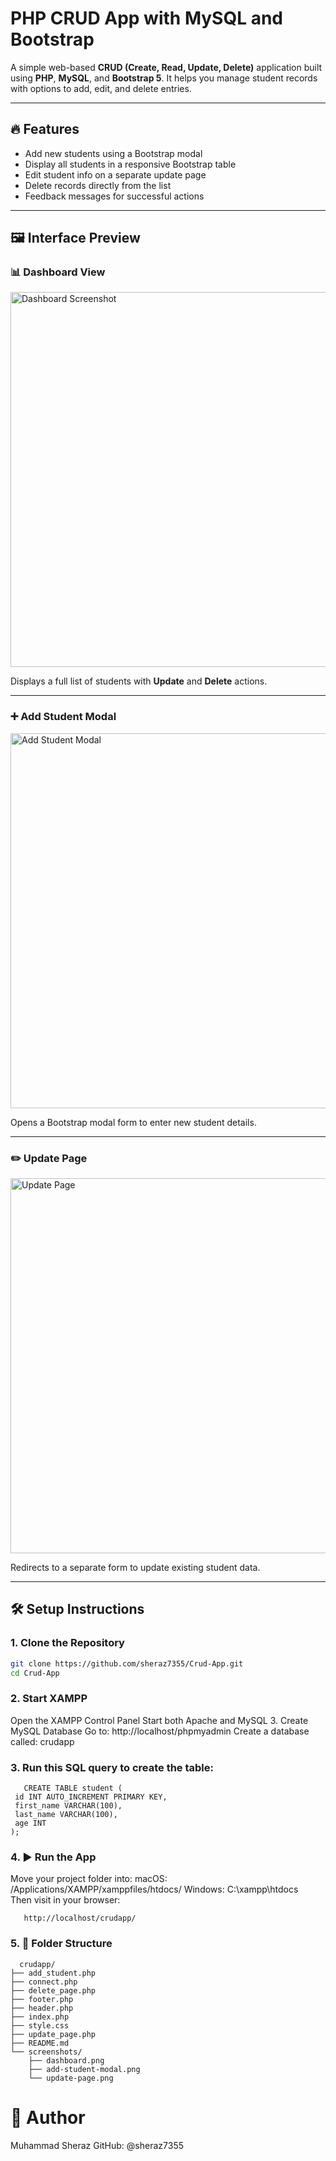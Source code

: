 # PHP CRUD App with MySQL and Bootstrap

A simple web-based **CRUD (Create, Read, Update, Delete)** application built using **PHP**, **MySQL**, and **Bootstrap 5**. It helps you manage student records with options to add, edit, and delete entries.

---

## 🔥 Features

- Add new students using a Bootstrap modal
- Display all students in a responsive Bootstrap table
- Edit student info on a separate update page
- Delete records directly from the list
- Feedback messages for successful actions

---

## 🖼️ Interface Preview

### 📊 Dashboard View

<img src="screenshots/dashboard.png" alt="Dashboard Screenshot" width="600"/>

Displays a full list of students with **Update** and **Delete** actions.

---

### ➕ Add Student Modal

<img src="screenshots/add-student-modal.png" alt="Add Student Modal" width="600"/>

Opens a Bootstrap modal form to enter new student details.

---

### ✏️ Update Page

<img src="screenshots/update-page.png" alt="Update Page" width="600"/>

Redirects to a separate form to update existing student data.

---

## 🛠️ Setup Instructions

### 1. Clone the Repository

```bash
git clone https://github.com/sheraz7355/Crud-App.git
cd Crud-App

```
### 2. Start XAMPP
Open the XAMPP Control Panel
Start both Apache and MySQL
3. Create MySQL Database
Go to: http://localhost/phpmyadmin
Create a database called: crudapp

### 3. Run this SQL query to create the table:
 ```
    CREATE TABLE student (
  id INT AUTO_INCREMENT PRIMARY KEY,
  first_name VARCHAR(100),
  last_name VARCHAR(100),
  age INT
);

```
### 4. ▶️ Run the App

Move your project folder into:
macOS: /Applications/XAMPP/xamppfiles/htdocs/
Windows: C:\xampp\htdocs\
Then visit in your browser:

```
   http://localhost/crudapp/

```
### 5. 📁 Folder Structure
```
  crudapp/
├── add_student.php
├── connect.php
├── delete_page.php
├── footer.php
├── header.php
├── index.php
├── style.css
├── update_page.php
├── README.md
└── screenshots/
    ├── dashboard.png
    ├── add-student-modal.png
    └── update-page.png
```
# 👤 Author

 Muhammad Sheraz
GitHub: @sheraz7355
            
